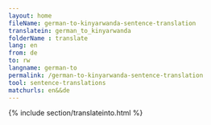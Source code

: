 ```yaml
---
layout: home
fileName: german-to-kinyarwanda-sentence-translation
translatein: german_to_kinyarwanda
folderName : translate
lang: en
from: de
to: rw
langname: german-to
permalink: /german-to-kinyarwanda-sentence-translation
tool: sentence-translations
matchurls: en&&de
---
```

{% include section/translateinto.html %}

